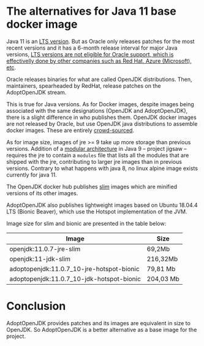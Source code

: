 # The alternatives for Java 11 base docker image

Java 11 is an [LTS version](https://www.oracle.com/java/technologies/java-se-support-roadmap.html). But as Oracle only releases patches for the most recent versions and it has a 6-month release interval for major Java versions, [LTS versions are not eligible for Oracle support, which is effectivelly done by other companies such as Red Hat, Azure (Microsoft), etc](https://github.com/docker-library/official-images/pull/5710).

Oracle releases binaries for what are called OpenJDK distributions. Then, maintainers, spearheaded by RedHat, release patches on the AdoptOpenJDK stream.

This is true for Java versions. As for Docker images, despite images being associated with the same designations (OpenJDK and AdoptOpenJDK), there is a slight difference in who publishes them. OpenJDK docker images are not released by Oracle, but use OpenJDK java distributions to assemble docker images. These are entirely [crowd-sourced](https://github.com/docker-library/openjdk).

As for image size, images of jre >= 9 take up more storage than previous versions. Addition of a [modular architecture](https://www.oracle.com/corporate/features/understanding-java-9-modules.html) in Java 9 – project jigsaw – requires the jre to contain a `modules` file that lists all the modules that are shipped with the jre, contributing to larger jre images than in previous versions. Contrary to what happens with java 8, no linux alpine image exists currently for java 11.

The OpenJDK docker hub publishes [slim](https://github.com/docker-slim/docker-slim) images which are minified versions of its other images.

AdoptOpenJDK also publishes lightweight images based on Ubuntu 18.04.4 LTS (Bionic Beaver), which use the Hotspot implementation of the JVM.

Image size for slim and bionic are presented in the table below:

| Image                                     | Size      |
|-------------------------------------------|-----------|
| openjdk:11.0.7-jre-slim                   | 69,2Mb    |
| openjdk:11-jdk-slim                       | 216,32Mb  |
| adoptopenjdk:11.0.7_10-jre-hotspot-bionic | 79,81 Mb  |
| adoptopenjdk:11.0.7_10-jdk-hotspot-bionic | 204,03 Mb |


# Conclusion
AdoptOpenJDK provides patches and its images are equivalent in size to OpenJDK. So AdoptOpenJDK is a better alternative as a base image for the project.
